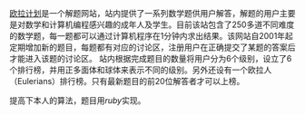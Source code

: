 [欧拉计划](http://projecteuler.net/)是一个解题网站，站内提供了一系列数学题供用户解答，解题的用户主要是对数学和计算机编程感兴趣的成年人及学生。目前该站包含了250多道不同难度的数学题，每一题都可以通过计算机程序在1分钟内求出结果。该网站自2001年起定期增加新的题目，每题都有对应的讨论区，注册用户在正确提交了某题的答案后才能进入该题的讨论区。 站内根据完成题目的数量将用户分为6个级别，设立了6个排行榜，并用正多面体和球体来表示不同的级别。另外还设有一个欧拉人（Eulerians）排行榜。只有最新题目的前20位解答者才可以上榜。

 提高下本人的算法，题目用*ruby*实现。